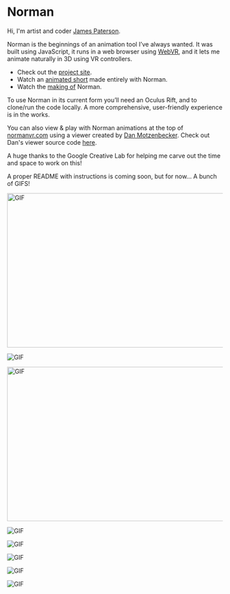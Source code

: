 # Norman

Hi, I'm artist and coder [James Paterson](https://www.instagram.com/presstube/).

Norman is the beginnings of an animation tool I’ve always wanted. It was built using JavaScript, it runs in a web browser using [WebVR](https://webvr.info/), and it lets me animate naturally in 3D using VR controllers.

* Check out the [project site](https://normanvr.com/#bts).
* Watch an [animated short](https://normanvr.com/#animatedshort) made entirely with Norman.
* Watch the [making of](https://normanvr.com/#bts) Norman.

To use Norman in its current form you’ll need an Oculus Rift, and to clone/run the code locally. A more comprehensive, user-friendly experience is in the works.

You can also view & play with Norman animations at the top of [normanvr.com](https://normanvr.com) using a viewer created by [Dan Motzenbecker](https://github.com/dmotz). Check out Dan's viewer source code [here](https://github.com/googlecreativelab/norman-sketch-player).

A huge thanks to the Google Creative Lab for helping me carve out the time and space to work on this!

A proper README with instructions is coming soon, but for now... A bunch of GIFS!

<img src="https://normanvr.com/gifs/slither.gif" alt="GIF" width="640" height="360"/>

![GIF](https://normanvr.com/gifs/weave.gif "Weave")

<img src="https://normanvr.com/gifs/woozy-pan.gif" alt="GIF" width="640" height="360"/>

![GIF](https://normanvr.com/gifs/milk-slither-3.gif "Mobius Chase")

![GIF](https://normanvr.com/gifs/gas-cloud.gif "Gas Pedal Cloud")

![GIF](https://normanvr.com/gifs/gas-hand.gif "Gas Pedal Hand")

![GIF](https://normanvr.com/gifs/gas-run.gif "Gas Pedal Run")

![GIF](https://normanvr.com/gifs/norm-3.gif "What is Norman?")

